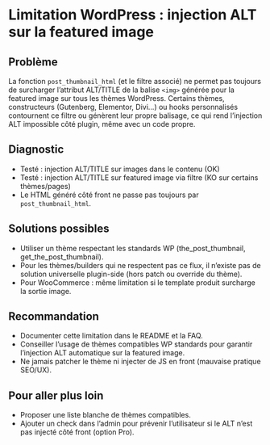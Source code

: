 # Limitation WordPress : injection ALT sur la featured image

## Problème

La fonction `post_thumbnail_html` (et le filtre associé) ne permet pas toujours de surcharger l’attribut ALT/TITLE de la balise `<img>` générée pour la featured image sur tous les thèmes WordPress. Certains thèmes, constructeurs (Gutenberg, Elementor, Divi…) ou hooks personnalisés contournent ce filtre ou génèrent leur propre balisage, ce qui rend l’injection ALT impossible côté plugin, même avec un code propre.

## Diagnostic
- Testé : injection ALT/TITLE sur images dans le contenu (OK)
- Testé : injection ALT/TITLE sur featured image via filtre (KO sur certains thèmes/pages)
- Le HTML généré côté front ne passe pas toujours par `post_thumbnail_html`.

## Solutions possibles
- Utiliser un thème respectant les standards WP (the_post_thumbnail, get_the_post_thumbnail).
- Pour les thèmes/builders qui ne respectent pas ce flux, il n’existe pas de solution universelle plugin-side (hors patch ou override du thème).
- Pour WooCommerce : même limitation si le template produit surcharge la sortie image.

## Recommandation
- Documenter cette limitation dans le README et la FAQ.
- Conseiller l’usage de thèmes compatibles WP standards pour garantir l’injection ALT automatique sur la featured image.
- Ne jamais patcher le thème ni injecter de JS en front (mauvaise pratique SEO/UX).

## Pour aller plus loin
- Proposer une liste blanche de thèmes compatibles.
- Ajouter un check dans l’admin pour prévenir l’utilisateur si le ALT n’est pas injecté côté front (option Pro).
